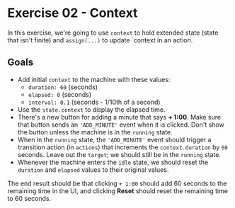# Exercise 02 - Context

In this exercise, we're going to use `context` to hold extended state (state that isn't finite) and `assign(...)` to update `context in an action.

## Goals

- Add initial `context` to the machine with these values:
  - `duration: 60` (seconds)
  - `elapsed: 0` (seconds)
  - `interval: 0.1` (seconds - 1/10th of a second)
- Use the `state.context` to display the elapsed time.
- There's a new button for adding a minute that says **+ 1:00**. Make sure that button sends an `'ADD_MINUTE'` event when it is clicked. Don't show the button unless the machine is in the `running` state.
- When in the `running` state, the `'ADD_MINUTE'` event should trigger a transition action (in `actions`) that increments the `context.duration` by `60` seconds. Leave out the `target`; we should still be in the `running` state.
- Whenever the machine enters the `idle` state, we should reset the `duration` and `elapsed` values to their original values.

The end result should be that clicking `+ 1:00` should add 60 seconds to the remaining time in the UI, and clicking **Reset** should reset the remaining time to 60 seconds.
